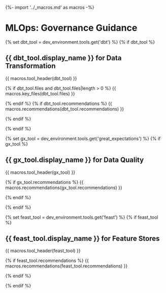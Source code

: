 {%- import '../_macros.md' as macros -%}
# MLOps: Governance Guidance

{% set dbt_tool = dev_environment.tools.get('dbt') %}
{% if dbt_tool %}

## {{ dbt_tool.display_name }} for Data Transformation

{{ macros.tool_header(dbt_tool) }}

{% if dbt_tool.files and dbt_tool.files|length > 0 %}
{{ macros.key_files(dbt_tool.files) }}

{% endif %}
{% if dbt_tool.recommendations %}
{{ macros.recommendations(dbt_tool.recommendations) }}

{% endif %}

{% endif %}

{% set gx_tool = dev_environment.tools.get('great_expectations') %}
{% if gx_tool %}

## {{ gx_tool.display_name }} for Data Quality

{{ macros.tool_header(gx_tool) }}

{% if gx_tool.recommendations %}
{{ macros.recommendations(gx_tool.recommendations) }}

{% endif %}

{% endif %}

{% set feast_tool = dev_environment.tools.get('feast') %}
{% if feast_tool %}

## {{ feast_tool.display_name }} for Feature Stores

{{ macros.tool_header(feast_tool) }}

{% if feast_tool.recommendations %}
{{ macros.recommendations(feast_tool.recommendations) }}

{% endif %}

{% endif %}
